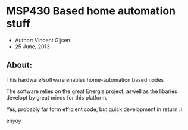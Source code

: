 # MSP430 Based home automation stuff
 - Author: Vincent Gijsen
 - 25 June, 2013


## About:
This hardware/software enables home-automation based nodes

The software relies on the great Energia project, aswell as the libaries developt by great minds for this platform.

Yes, probably far form efficient code, but quick development in return :)

enyoy


